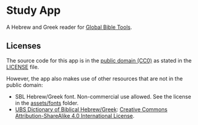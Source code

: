 # Study App

A Hebrew and Greek reader for [Global Bible Tools](https://globalbibletools.com).

## Licenses

The source code for this app is in the [public domain (CC0)](https://creativecommons.org/public-domain/cc0/) as stated in the [LICENSE](https://github.com/globalbibletools/study-app/blob/main/LICENSE) file.

However, the app also makes use of other resources that are not in the public domain:

- SBL Hebrew/Greek font. Non-commercial use allowed. See the license in the [assets/fonts](https://github.com/globalbibletools/study-app/tree/main/assets/fonts) folder.
- [UBS Dictionary of Biblical Hebrew/Greek](https://github.com/ubsicap/ubs-open-license/tree/main/dictionaries): [Creative Commons Attribution-ShareAlike 4.0 International License](https://creativecommons.org/licenses/by-sa/4.0/).